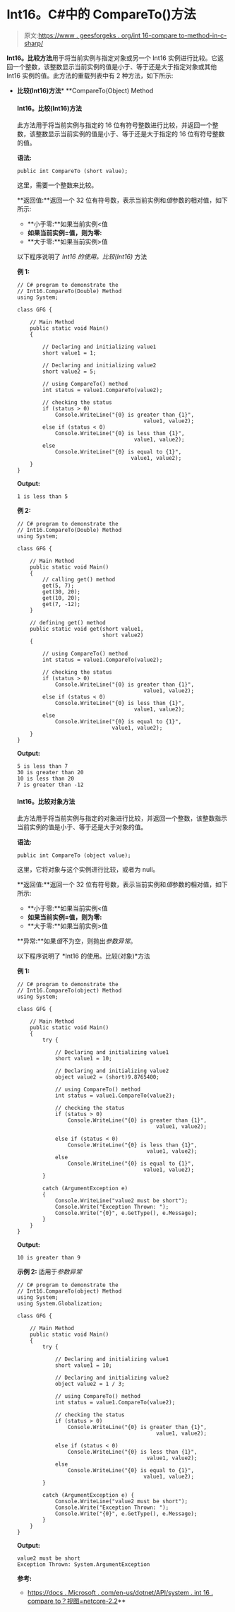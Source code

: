 # Int16。C#中的 CompareTo()方法

> 原文:[https://www . geesforgeks . org/int 16-compare to-method-in-c-sharp/](https://www.geeksforgeeks.org/int16-compareto-method-in-c-sharp/)

**Int16。比较方法**用于将当前实例与指定对象或另一个 Int16 实例进行比较。它返回一个整数，该整数显示当前实例的值是小于、等于还是大于指定对象或其他 Int16 实例的值。此方法的重载列表中有 2 种方法，如下所示:

*   **比较(Int16)方法***   **CompareTo(Object) Method

    #### Int16。比较(Int16)方法

    此方法用于将当前实例与指定的 16 位有符号整数进行比较，并返回一个整数，该整数显示当前实例的值是小于、等于还是大于指定的 16 位有符号整数的值。

    **语法:**

    ```
    public int CompareTo (short value);
    ```

    这里，需要一个整数来比较。

    **返回值:**返回一个 32 位有符号数，表示当前实例和*值*参数的相对值，如下所示:

    *   **小于零:**如果当前实例<值
    *   **如果当前实例=值，则为零:**
    *   **大于零:**如果当前实例>值

    以下程序说明了 *Int16 的使用。比较(Int16)* 方法

    **例 1:**

    ```
    // C# program to demonstrate the
    // Int16.CompareTo(Double) Method
    using System;

    class GFG {

        // Main Method
        public static void Main()
        {

            // Declaring and initializing value1
            short value1 = 1;

            // Declaring and initializing value2
            short value2 = 5;

            // using CompareTo() method
            int status = value1.CompareTo(value2);

            // checking the status
            if (status > 0)
                Console.WriteLine("{0} is greater than {1}",
                                            value1, value2);
            else if (status < 0)
                Console.WriteLine("{0} is less than {1}",
                                         value1, value2);
            else
                Console.WriteLine("{0} is equal to {1}",
                                        value1, value2);
        }
    }
    ```

    **Output:**

    ```
    1 is less than 5

    ```

    **例 2:**

    ```
    // C# program to demonstrate the
    // Int16.CompareTo(Double) Method
    using System;

    class GFG {

        // Main Method
        public static void Main()
        {
            // calling get() method
            get(5, 7);
            get(30, 20);
            get(10, 20);
            get(7, -12);
        }

        // defining get() method
        public static void get(short value1,
                               short value2)
        {

            // using CompareTo() method
            int status = value1.CompareTo(value2);

            // checking the status
            if (status > 0)
                Console.WriteLine("{0} is greater than {1}",
                                            value1, value2);
            else if (status < 0)
                Console.WriteLine("{0} is less than {1}",
                                         value1, value2);
            else
                Console.WriteLine("{0} is equal to {1}",
                                  value1, value2);
        }
    }
    ```

    **Output:**

    ```
    5 is less than 7
    30 is greater than 20
    10 is less than 20
    7 is greater than -12

    ```

    #### Int16。比较对象方法

    此方法用于将当前实例与指定的对象进行比较，并返回一个整数，该整数指示当前实例的值是小于、等于还是大于对象的值。

    **语法:**

    ```
    public int CompareTo (object value);
    ```

    这里，它将对象与这个实例进行比较，或者为 null。

    **返回值:**返回一个 32 位有符号数，表示当前实例和*值*参数的相对值，如下所示:

    *   **小于零:**如果当前实例<值
    *   **如果当前实例=值，则为零:**
    *   **大于零:**如果当前实例>值

    **异常:**如果*值*不为空，则抛出*参数异常*。

    以下程序说明了 *Int16 的使用。比较(对象)*方法

    **例 1:**

    ```
    // C# program to demonstrate the
    // Int16.CompareTo(object) Method
    using System;

    class GFG {

        // Main Method
        public static void Main()
        {
            try {

                // Declaring and initializing value1
                short value1 = 10;

                // Declaring and initializing value2
                object value2 = (short)9.8765400;

                // using CompareTo() method
                int status = value1.CompareTo(value2);

                // checking the status
                if (status > 0)
                    Console.WriteLine("{0} is greater than {1}",
                                                value1, value2);

                else if (status < 0)
                    Console.WriteLine("{0} is less than {1}",
                                             value1, value2);
                else
                    Console.WriteLine("{0} is equal to {1}",
                                            value1, value2);
            }

            catch (ArgumentException e)
            {
                Console.WriteLine("value2 must be short");
                Console.Write("Exception Thrown: ");
                Console.Write("{0}", e.GetType(), e.Message);
            }
        }
    }
    ```

    **Output:**

    ```
    10 is greater than 9

    ```

    **示例 2:** 适用于*参数异常*

    ```
    // C# program to demonstrate the
    // Int16.CompareTo(object) Method
    using System;
    using System.Globalization;

    class GFG {

        // Main Method
        public static void Main()
        {
            try {

                // Declaring and initializing value1
                short value1 = 10;

                // Declaring and initializing value2
                object value2 = 1 / 3;

                // using CompareTo() method
                int status = value1.CompareTo(value2);

                // checking the status
                if (status > 0)
                    Console.WriteLine("{0} is greater than {1}",
                                                value1, value2);

                else if (status < 0)
                    Console.WriteLine("{0} is less than {1}",
                                             value1, value2);
                else
                    Console.WriteLine("{0} is equal to {1}",
                                            value1, value2);
            }

            catch (ArgumentException e) {
                Console.WriteLine("value2 must be short");
                Console.Write("Exception Thrown: ");
                Console.Write("{0}", e.GetType(), e.Message);
            }
        }
    }
    ```

    **Output:**

    ```
    value2 must be short
    Exception Thrown: System.ArgumentException

    ```

    **参考:**

    *   [https://docs . Microsoft . com/en-us/dotnet/API/system . int 16 . compare to？视图=netcore-2.2](https://docs.microsoft.com/en-us/dotnet/api/system.int16.compareto?view=netcore-2.2)**